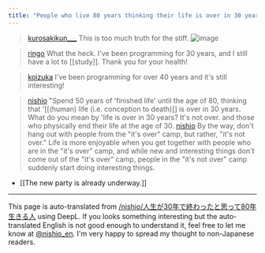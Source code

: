 ```yaml
---
title: "People who live 80 years thinking their life is over in 30 years."
---
```


> [kurosakikun___](https://x.com/kurosakikun___/status/1818902784856715390) This is too much truth for the stiff.
>  ![image](https://pbs.twimg.com/media/GT4KW07b0AAwIJq?format=jpg&name=medium#.png)

> [ringo](https://x.com/ringo/status/1818902784856715390) What the heck.
>  I've been programming for 30 years, and I still have a lot to [[study]].
>  Thank you for your health!

> [koizuka](https://x.com/koizuka/status/1819280599393456623) I've been programming for over 40 years and it's still interesting!

> [nishio](https://x.com/nishio/status/1819360482446508469) "Spend 50 years of 'finished life' until the age of 80, thinking that '[[(human) life (i.e. conception to death)]] is over in 30 years. What do you mean by 'life is over in 30 years? It's not over. and those who physically end their life at the age of 30.
> [nishio](https://x.com/nishio/status/1819361469982752773) By the way, don't hang out with people from the "it's over" camp, but rather, "it's not over." Life is more enjoyable when you get together with people who are in the "it's over" camp, and while new and interesting things don't come out of the "it's over" camp, people in the "it's not over" camp suddenly start doing interesting things.

- [[The new party is already underway.]]

---
This page is auto-translated from [/nishio/人生が30年で終わったと思って80年生きる人](https://scrapbox.io/nishio/人生が30年で終わったと思って80年生きる人) using DeepL. If you looks something interesting but the auto-translated English is not good enough to understand it, feel free to let me know at [@nishio_en](https://twitter.com/nishio_en). I'm very happy to spread my thought to non-Japanese readers.